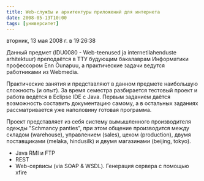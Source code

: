 ```yaml
---
title: Web-службы и архитектуры приложений для интернета
date: 2008-05-13T10:00
tags: [университет]
---
```

вторник, 13 мая 2008 г. в 19:26:38

Данный предмет (IDU0080 - Web-teenused ja internetilahenduste arhitektuur) преподаётся в ТТУ будующим бакалаврам Информатики профессором Enn Õunapuu, а практические задачи ведутся работниками из Webmedia.

Практические занятия и представляют в данном предмете наибольшую сложность (и опыт). За время семестра разбирается тестовый проект и работа ведётся в Eclipse IDE с Java. Первым заданием даётся возможность составить документацию самому, а в остальных заданиях рассматривается уже наполовину готовая программа.

Проект представляет из себя систему вымышленного производителя одежды "Schmancy panties", при этом общение производится между складом (warehouse), управлением (sales), цехом (production), двумя поставщиками (melaka, hindusilk) и двумя магазинами (beijing, tokyo).

- Java RMI и FTP
- REST
- Web-сервисы (via SOAP & WSDL). Генерация сервера с помощью xfire